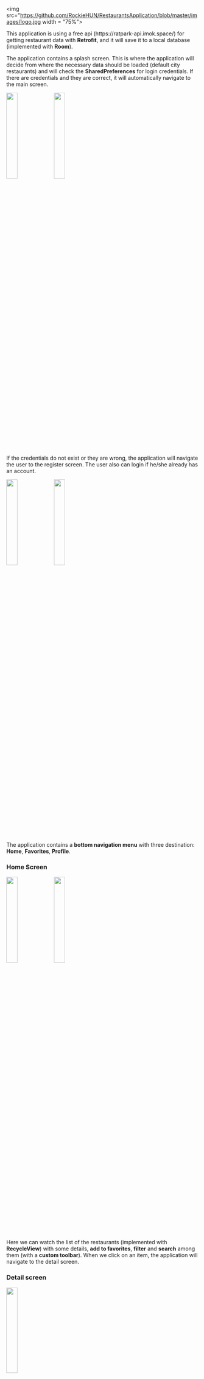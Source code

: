 <img src="https://github.com/RockieHUN/RestaurantsApplication/blob/master/images/logo.jpg width = "75%">

<p>This application is using a free api (https://ratpark-api.imok.space/) for getting restaurant data with <b>Retrofit</b>, and it will
save it to a local database (implemented with <b>Room</b>).</p>
<p>
The application contains a splash screen. This is where the application will decide from where the necessary data should be
loaded (default city restaurants) and will check the <b>SharedPreferences</b> for login credentials. If there are credentials and
they are correct, it will automatically navigate to the main screen.
</p>
<p float="left">
    <img src="https://github.com/RockieHUN/RestaurantsApplication/blob/master/images/splash.jpg" width="24%" />
    <img src="https://github.com/RockieHUN/RestaurantsApplication/blob/master/images/main.jpg" width="24%" />
</p>
<p>
If the credentials do not exist or they are wrong, the application will navigate the user to the register screen.
The user also can login if he/she already has an account.
</p>
<p float="left">
    <img src="https://github.com/RockieHUN/RestaurantsApplication/blob/master/images/register.jpg" width="24%" />
    <img src="https://github.com/RockieHUN/RestaurantsApplication/blob/master/images/login.jpg" width="24%" />
</p>

<p>
The application contains a <b>bottom navigation menu</b> with three destination: <b>Home</b>, <b>Favorites</b>, <b>Profile</b>.
</p>

<h3>Home Screen</h3>
<p float="left">
  <img src="https://github.com/RockieHUN/RestaurantsApplication/blob/master/images/main.jpg" width="24%" />
  <img src="https://github.com/RockieHUN/RestaurantsApplication/blob/master/images/filter.jpg" width="24%" />
</p>
<p>Here we can watch the list of the restaurants (implemented with <b>RecycleView</b>) with some
details, <b>add to favorites</b>, <b>filter</b> and <b>search</b> among them (with a <b>custom toolbar</b>). When we
click on an item, the application will navigate to the detail screen.</p>

<h3> Detail screen </h3>
 <img src="https://github.com/RockieHUN/RestaurantsApplication/blob/master/images/detail.jpg" width="24%" />
<p> On this screen we can observe more details about the selected restaurant, we can add or delete images
(which appear in a <b>Horizontal RecycleView</b>), open the coordinates on <b>Google Maps</b> or
<b>Call</b> the selected restaurant. When we upload a picture, the application will <b>resize</b> it with keeping the
pixel ratio, for the better performance and will store as ByteArray in the local database.
</p>

<h3>Favorites screen</h3>
<img src="https://github.com/RockieHUN/RestaurantsApplication/blob/master/images/favorite.jpg" width="24%" />
<p> On the favorites screen the user can delete or open a restaurant which was added to the favorites.</p>

<h3> Profile fragment </h3>
<img src="https://github.com/RockieHUN/RestaurantsApplication/blob/master/images/profile.jpg" width="24%" />
<p>Just a fancy profile screen where the user can <b>logout</b> or <b>change the profile picture</b>. </p>

<h3> Summary </h3>

<p>Components used in the project:
<lu>
<li> Activities (MainActivity, GoogleMaps, Call, ImageSelection)</li>
<li> Fragments (a lot)</li>
<li> Retrofit</li>
<li> Room </li>
<li> Coroutines </li>
<li> Custom toolbar </li>
<li> Bottom Navigation Menu </li>
<li> Recycle View</li>
<li> Dialog box </li>
<li> LiveData and Observers</li>
<li> Shared Preferences</li>
<li> etc.</li>
</lu>
<br>

Made for a university project. <br>
Last commit: <b> 11.12.2020 </b>.

</p>


